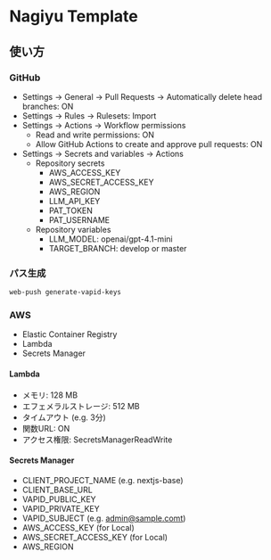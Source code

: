 # Nagiyu Template

## 使い方

### GitHub
- Settings -> General -> Pull Requests -> Automatically delete head branches: ON
- Settings -> Rules -> Rulesets: Import
- Settings -> Actions -> Workflow permissions
  - Read and write permissions: ON
  - Allow GitHub Actions to create and approve pull requests: ON
- Settings -> Secrets and variables -> Actions
  - Repository secrets
    - AWS_ACCESS_KEY
    - AWS_SECRET_ACCESS_KEY
    - AWS_REGION
    - LLM_API_KEY
    - PAT_TOKEN
    - PAT_USERNAME
  - Repository variables
    - LLM_MODEL: openai/gpt-4.1-mini
    - TARGET_BRANCH: develop or master

### パス生成
```bash
web-push generate-vapid-keys
```

### AWS
- Elastic Container Registry
- Lambda
- Secrets Manager

#### Lambda
- メモリ: 128 MB
- エフェメラルストレージ: 512 MB
- タイムアウト (e.g. 3分)
- 関数URL: ON
- アクセス権限: SecretsManagerReadWrite

#### Secrets Manager
- CLIENT_PROJECT_NAME (e.g. nextjs-base)
- CLIENT_BASE_URL
- VAPID_PUBLIC_KEY
- VAPID_PRIVATE_KEY
- VAPID_SUBJECT (e.g. admin@sample.comt)
- AWS_ACCESS_KEY (for Local)
- AWS_SECRET_ACCESS_KEY (for Local)
- AWS_REGION
